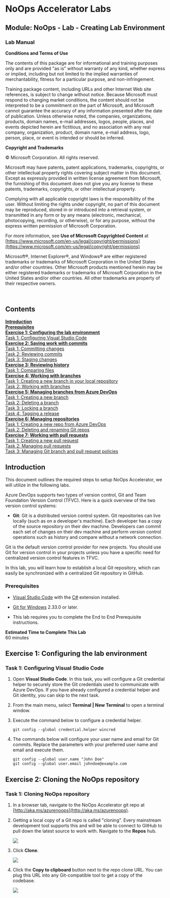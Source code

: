 # NoOps Accelerator Labs
## Module: NoOps - Lab - Creating Lab Environment
### Lab Manual
**Conditions and Terms of Use**  

The contents of this package are for informational and training purposes only and are provided "as is" without warranty of any kind, whether express or implied, including but not limited to the implied warranties of merchantability, fitness for a particular purpose, and non-infringement.

Training package content, including URLs and other Internet Web site references, is subject to change without notice. Because Microsoft must respond to changing market conditions, the content should not be interpreted to be a commitment on the part of Microsoft, and Microsoft cannot guarantee the accuracy of any information presented after the date of publication. Unless otherwise noted, the companies, organizations, products, domain names, e-mail addresses, logos, people, places, and events depicted herein are fictitious, and no association with any real company, organization, product, domain name, e-mail address, logo, person, place, or event is intended or should be inferred.

**Copyright and Trademarks**

© Microsoft Corporation. All rights reserved.

Microsoft may have patents, patent applications, trademarks, copyrights, or other intellectual property rights covering subject matter in this document. Except as expressly provided in written license agreement from Microsoft, the furnishing of this document does not give you any license to these patents, trademarks, copyrights, or other intellectual property.

Complying with all applicable copyright laws is the responsibility of the user. Without limiting the rights under copyright, no part of this document may be reproduced, stored in or introduced into a retrieval system, or transmitted in any form or by any means (electronic, mechanical, photocopying, recording, or otherwise), or for any purpose, without the express written permission of Microsoft Corporation.

For more information, see **Use of Microsoft Copyrighted Content** at [https://www.microsoft.com/en-us/legal/copyright/permissions](https://www.microsoft.com/en-us/legal/copyright/permissions)

Microsoft®, Internet Explorer®, and Windows® are either registered trademarks or trademarks of Microsoft Corporation in the United States and/or other countries. Other Microsoft products mentioned herein may be either registered trademarks or trademarks of Microsoft Corporation in the United States and/or other countries. All other trademarks are property of their respective owners.

</br>

## Contents
[**Introduction**](#introduction)  
[**Prerequisites**](#prerequisites)  
[**Exercise 1: Configuring the lab environment**](#exercise-1-configuring-the-lab-environment)  
[Task 1: Configuring Visual Studio Code](#task-1-configuring-visual-studio-code)  
[**Exercise 2: Saving work with commits**](#exercise-2-saving-work-with-commits)  
[Task 1: Committing changes](#task-1-committing-changes)  
[Task 2: Reviewing commits](#task-2-reviewing-commits)  
[Task 3: Staging changes](#task-3-staging-changes)  
[**Exercise 3: Reviewing history**](#exercise-3-reviewing-history)  
[Task 1: Comparing files](#task-1-comparing-files)  
[**Exercise 4: Working with branches**](#exercise-4-working-with-branches)  
[Task 1: Creating a new branch in your local repository](#task-1-creating-a-new-branch-in-your-local-repository)  
[Task 2: Working with branches](#task-2-working-with-branches)  
[**Exercise 5: Managing branches from Azure DevOps**](#exercise-5-managing-branches-from-azure-devops)  
[Task 1: Creating a new branch](#task-1-creating-a-new-branch)  
[Task 2: Deleting a branch](#task-2-deleting-a-branch)  
[Task 3: Locking a branch](#task-3-locking-a-branch)  
[Task 4: Tagging a release](#task-4-tagging-a-release)  
[**Exercise 6: Managing repositories**](#exercise-6-managing-repositories)  
[Task 1: Creating a new repo from Azure DevOps](#task-1-creating-a-new-repo-from-azure-devops)  
[Task 2: Deleting and renaming Git repos](#task-2-deleting-and-renaming-git-repos)  
[**Exercise 7: Working with pull requests**](#exercise-7-working-with-pull-requests)  
[Task 1: Creating a new pull request](#task-1-creating-a-new-pull-request)  
[Task 2: Managing pull requests](#task-2-managing-pull-requests)  
[Task 3: Managing Git branch and pull request policies](#task-3-managing-git-branch-and-pull-request-policies) 

<div style="page-break-after: always;"></div>

<a name="Introduction"></a>

## Introduction ##

This document outlines the required steps to setup NoOps Accelerator, we will utilize in the following labs.

Azure DevOps supports two types of version control, Git and Team Foundation Version Control (TFVC). Here is a quick overview of the two version control systems:

- **Git**: Git is a distributed version control system. Git repositories can live locally (such as on a developer's machine). Each developer has a copy of the source repository on their dev machine. Developers can commit each set of changes on their dev machine and perform version control operations such as history and compare without a network connection.

Git is the default version control provider for new projects. You should use Git for version control in your projects unless you have a specific need for centralized version control features in TFVC.

In this lab, you will learn how to establish a local Git repository, which can easily be synchronized with a centralized Git repository in GitHub.

<a name="Prerequisites"></a>
### Prerequisites ###

- [Visual Studio Code](https://code.visualstudio.com/) with the [C#](https://marketplace.visualstudio.com/items?itemName=ms-dotnettools.csharp) extension installed.

- [Git for Windows](https://gitforwindows.org/) 2.33.0 or later.

- This lab requires you to complete the End to End Prerequisite instructions.

**Estimated Time to Complete This Lab**  
60 minutes

<div style="page-break-after: always;"></div>

<a name="Exercise1"></a>
## Exercise 1: Configuring the lab environment ##

<a name="Ex1Task1"></a>
### Task 1: Configuring Visual Studio Code ###

1. Open **Visual Studio Code**. In this task, you will configure a Git credential helper to securely store the Git credentials used to communicate with Azure DevOps. If you have already configured a credential helper and Git identity, you can skip to the next task.

1. From the main menu, select **Terminal \| New Terminal** to open a terminal window.

1. Execute the command below to configure a credential helper.

    ```
    git config --global credential.helper wincred
    ```
1. The commands below will configure your user name and email for Git commits. Replace the parameters with your preferred user name and email and execute them.

    ```
    git config --global user.name "John Doe"
    git config --global user.email johndoe@example.com
    ```

<a name="Exercise2"></a>
## Exercise 2: Cloning the NoOps repository ##

<a name="Ex2Task1"></a>
### Task 1: Cloning NoOps repository ###

1. In a browser tab, navigate to the NoOps Accelerator git repo at [http://aka.ms/azurenoops](http://aka.ms/azurenoops).

1. Getting a local copy of a Git repo is called "cloning". Every mainstream development tool supports this and will be able to connect to GitHub to pull down the latest source to work with. Navigate to the **Repos** hub.

    ![](images/reposMenu.png)

1. Click **Clone**.

    ![](images/cloneRepo.png)

1. Click the **Copy to clipboard** button next to the repo clone URL. You can plug this URL into any Git-compatible tool to get a copy of the codebase.

    ![](images/cloneRepoURL.png)